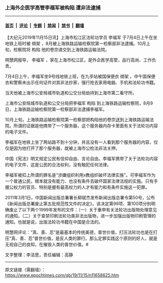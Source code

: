 ### 上海外企医学高管李福军被构陷 遭非法逮捕

---

#### [首页](../../../..?n11658625) &nbsp;|&nbsp; [评论](../../../../../epoch-comment?n11658625) &nbsp;|&nbsp; [专题](../../../../../epoch-special?n11658625) &nbsp;|&nbsp; [禁闻](../../../../../epoch-news?n11658625) &nbsp;|&nbsp; [禁书](../../../../../books?n11658625) &nbsp;|&nbsp; [翻墙](https://github.com/gfw-breaker/nogfw/blob/master/README.md?n11658625)


<div class="post_content" id="artbody" itemprop="articleBody">
 <!-- article content begin -->
 <p>
  【大纪元2019年11月15日讯】上海市松江区法轮功学员
  <ok href="https://www.epochtimes.com/gb/tag/%E6%9D%8E%E7%A6%8F%E5%86%9B.html">
   李福军
  </ok>
  于7月4日上午在坐地铁上班时被
  <ok href="https://www.epochtimes.com/gb/tag/%E7%BB%91%E6%9E%B6.html">
   绑架
  </ok>
  ，8月被上海铁路运输检察院第一检察部非法逮捕。10月上旬，检察院将
  <ok href="https://www.epochtimes.com/gb/tag/%E6%9E%84%E9%99%B7.html">
   构陷
  </ok>
  他的卷宗递交到上海铁路运输法院。
 </p>
 <p>
  明慧网报导，
  <ok href="https://www.epochtimes.com/gb/tag/%E6%9D%8E%E7%A6%8F%E5%86%9B.html">
   李福军
  </ok>
  ，家在上海市松江区，是外企医学高管，品行高尚、工作负责。
 </p>
 <p>
  7月4日上午，李福军坐9号线地铁上班，在九亭站被国保便衣
  <ok href="https://www.epochtimes.com/gb/tag/%E7%BB%91%E6%9E%B6.html">
   绑架
  </ok>
  。中午国保便衣和警察未出示任何证件对其非法抄家，强行抢去家用电脑、手机和法轮功书籍。
 </p>
 <p>
  当天他被上海市公安局城市轨道和公交分局劫持到上海市第二看守所。
 </p>
 <p>
  上海市公安局城市轨道和公交分局把李福军
  <ok href="https://www.epochtimes.com/gb/tag/%E6%9E%84%E9%99%B7.html">
   构陷
  </ok>
  到上海铁路运输检察院，8月9日，上海铁路运输检察院第一检察部非法逮捕李福军。
 </p>
 <p>
  10月上旬，上海铁路运输检察院第一检察部把构陷他的卷宗送到上海铁路运输法院。所谓的证据是他携带了一个服务器，这个服务器内存卡里面有关于法轮功内容的电子文件。
 </p>
 <p>
  李福军在地铁上坐了两站路不到十分钟，并且没有一人看到那个服务器的内容，仅仅是因为他打开了那个服务器，就被上海市公检法非法关押。
 </p>
 <p>
  中国《宪法》明文规定公民有信仰自由、言论自由。李福军携带了关于法轮功内容的电子文件，这是公民的合法权利，没有触犯任何法律。
 </p>
 <p>
  李福军被扣上所谓的罪名是“涉嫌组织利用x教组织破坏法律实施”。可李福军作为一个普通公民，根本就没有能力、也没有条件去破坏国家法律法规的实施。只有手握公权力的官员、特别是握有最高权力的人才有能力和有条件实施这一犯罪。
 </p>
 <p>
  2011年3月1日，中国新闻出版总署署长柳斌杰发布新闻出版总署令第50号，公布《新闻出版总署废止第五批规范性文件的决定》，该决定第99项、第100项分别明确废止了以下两个1999年发布的文件：（一）关于重申有关法轮功出版物处理意见的通知。（二）关于查禁印刷法轮功类非法出版物，进一步加强出版物印刷管理的通知。也就是说，出版法轮功书籍在中国是合法的。
 </p>
 <p>
  明慧网评论：“真、善、忍”是最基本的传统美德，普世价值，打压法轮功也是在打压“真、善、忍”普世价值，是反人类的罪行。那么定罪实践这个原则的好人，就是无视自己的良知，在摧毁人类的普世价值。#
 </p>
 <p>
  文字整理：李洁思，责任编辑：高静
 </p>
 <!-- article content end -->
 <div id="below_article_ad">
 </div>
</div>


---

原文链接（需翻墙）：https://www.epochtimes.com/gb/19/11/15/n11658625.htm